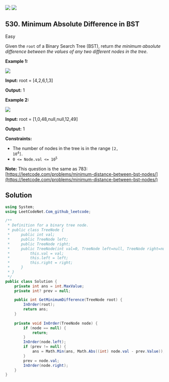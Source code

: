 [![](https://img.shields.io/github/stars/LeetCode-Top-Interview-150/LeetCode-Top-Interview-150?label=Stars&style=flat-square)](https://github.com/LeetCode-Top-Interview-150/LeetCode-Top-Interview-150)
[![](https://img.shields.io/github/forks/LeetCode-Top-Interview-150/LeetCode-Top-Interview-150?label=Fork%20me%20on%20GitHub%20&style=flat-square)](https://github.com/LeetCode-Top-Interview-150/LeetCode-Top-Interview-150/fork)

## 530\. Minimum Absolute Difference in BST

Easy

Given the `root` of a Binary Search Tree (BST), return _the minimum absolute difference between the values of any two different nodes in the tree_.

**Example 1:**

![](https://assets.leetcode.com/uploads/2021/02/05/bst1.jpg)

**Input:** root = [4,2,6,1,3]

**Output:** 1

**Example 2:**

![](https://assets.leetcode.com/uploads/2021/02/05/bst2.jpg)

**Input:** root = [1,0,48,null,null,12,49]

**Output:** 1

**Constraints:**

*   The number of nodes in the tree is in the range <code>[2, 10<sup>4</sup>]</code>.
*   <code>0 <= Node.val <= 10<sup>5</sup></code>

**Note:** This question is the same as 783: [https://leetcode.com/problems/minimum-distance-between-bst-nodes/](https://leetcode.com/problems/minimum-distance-between-bst-nodes/)

## Solution

```csharp
using System;
using LeetCodeNet.Com_github_leetcode;

/**
 * Definition for a binary tree node.
 * public class TreeNode {
 *     public int val;
 *     public TreeNode left;
 *     public TreeNode right;
 *     public TreeNode(int val=0, TreeNode left=null, TreeNode right=null) {
 *         this.val = val;
 *         this.left = left;
 *         this.right = right;
 *     }
 * }
 */
public class Solution {
    private int ans = int.MaxValue;
    private int? prev = null;

    public int GetMinimumDifference(TreeNode root) {
        InOrder(root);
        return ans;
    }
    
    private void InOrder(TreeNode node) {
        if (node == null) {
            return;
        }
        InOrder(node.left);
        if (prev != null) {
            ans = Math.Min(ans, Math.Abs((int) node.val - prev.Value));
        }
        prev = node.val;
        InOrder(node.right);
    }
}
```